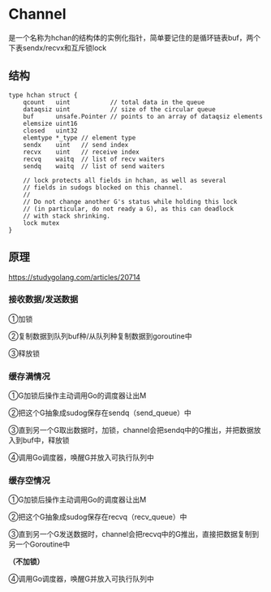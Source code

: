 # Channel

是一个名称为hchan的结构体的实例化指针，简单要记住的是循环链表buf，两个下表sendx/recvx和互斥锁lock

## 结构

```
type hchan struct {
    qcount   uint           // total data in the queue
    dataqsiz uint           // size of the circular queue
    buf      unsafe.Pointer // points to an array of dataqsiz elements
    elemsize uint16
    closed   uint32
    elemtype *_type // element type
    sendx    uint   // send index
    recvx    uint   // receive index
    recvq    waitq  // list of recv waiters
    sendq    waitq  // list of send waiters

    // lock protects all fields in hchan, as well as several
    // fields in sudogs blocked on this channel.
    //
    // Do not change another G's status while holding this lock
    // (in particular, do not ready a G), as this can deadlock
    // with stack shrinking.
    lock mutex
}
```

## 原理

 https://studygolang.com/articles/20714 

### 接收数据/发送数据

①加锁

②复制数据到队列buf种/从队列种复制数据到goroutine中

③释放锁

### 缓存满情况

①G加锁后操作主动调用Go的调度器让出M

②把这个G抽象成sudog保存在sendq（send_queue）中

③直到另一个G取出数据时，加锁，channel会把sendq中的G推出，并把数据放入到buf中，释放锁

④调用Go调度器，唤醒G并放入可执行队列中

### 缓存空情况

①G加锁后操作主动调用Go的调度器让出M

②把这个G抽象成sudog保存在recvq（recv_queue）中

③直到另一个G发送数据时，channel会把recvq中的G推出，直接把数据复制到另一个Goroutine中

**（不加锁）**

④调用Go调度器，唤醒G并放入可执行队列中